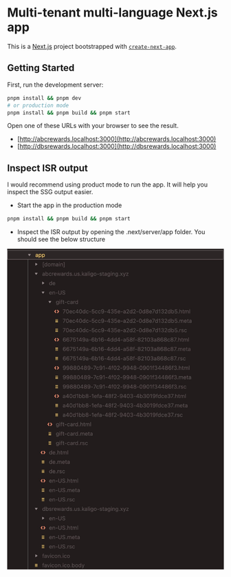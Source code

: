 # Multi-tenant multi-language Next.js app

This is a [Next.js](https://nextjs.org/) project bootstrapped with [`create-next-app`](https://github.com/vercel/next.js/tree/canary/packages/create-next-app).

## Getting Started

First, run the development server:

```bash
pnpm install && pnpm dev
# or production mode
pnpm install && pnpm build && pnpm start
```

Open one of these URLs with your browser to see the result.

- [http://abcrewards.localhost:3000](http://abcrewards.localhost:3000)
- [http://dbsrewards.localhost:3000](http://dbsrewards.localhost:3000)

## Inspect ISR output

I would recommend using product mode to run the app. It will help you inspect the SSG output easier.

- Start the app in the production mode

```bash
pnpm install && pnpm build && pnpm start
```

- Inspect the ISR output by opening the .next/server/app folder. You should see the below structure

![image](readme-assets/ssg-output.jpg)
